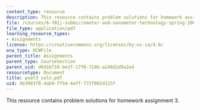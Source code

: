 ```yaml
---
content_type: resource
description: This resource contains problem solutions for homework assignment 3.
file: /courses/6-781j-submicrometer-and-nanometer-technology-spring-2006/9b3983f84ab9ff544aff772f802d125f_pset3_soln.pdf
file_type: application/pdf
learning_resource_types:
- Assignments
license: https://creativecommons.org/licenses/by-nc-sa/4.0/
ocw_type: OCWFile
parent_title: Assignments
parent_type: CourseSection
parent_uid: d6d1b710-be1f-17f8-718b-a246d2d9a2a4
resourcetype: Document
title: pset3_soln.pdf
uid: 9b3983f8-4ab9-ff54-4aff-772f802d125f
---
```

This resource contains problem solutions for homework assignment 3.